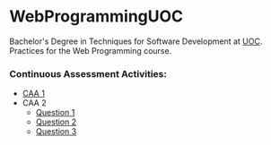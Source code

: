 # WebProgrammingUOC
Bachelor's Degree in Techniques for Software Development at <a href="https://github.com/UOC/">UOC</a>.\
Practices for the Web Programming course.

### Continuous Assessment Activities:
- <a href="https://github.com/juanmafe/WebProgrammingUOC/tree/main/CAA1">CAA 1</a>
- CAA 2
  - <a href="https://github.com/juanmafe/WebProgrammingUOC/tree/main/CAA2/question1">Question 1</a>
  - <a href="https://github.com/juanmafe/WebProgrammingUOC/tree/main/CAA2">Question 2</a>
  - <a href="https://github.com/juanmafe/WebProgrammingUOC/tree/main/CAA2">Question 3</a>


